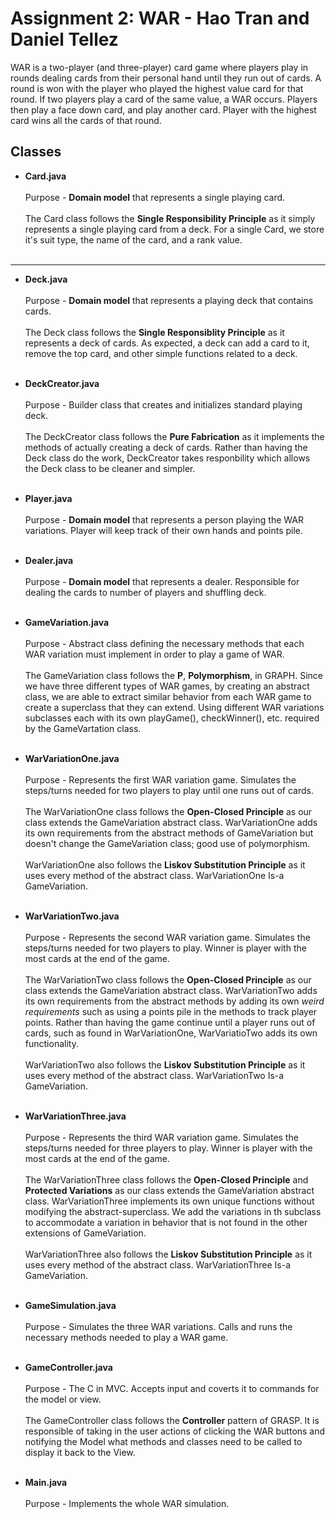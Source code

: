 # Assignment 2: WAR - Hao Tran and Daniel Tellez

WAR is a two-player (and three-player) card game where players play in rounds
dealing cards from their personal hand until they run out of cards.  A round is won
with the player who played the highest value card for that round.  If two players
play a card of the same value, a WAR occurs.  Players then play a face down card,
and play another card.  Player with the highest card wins all the cards of that round.

## Classes

* **Card.java**<br /><br />
      Purpose - **Domain model** that represents a single playing card.<br /><br />
      The Card class follows the **Single Responsibility Principle** as it simply represents a single playing card from a deck.  For a single Card, we store it's suit type, the         name of the card, and a rank value.<br /><br />
---------------------------------------------------------------------------------------------------------------------------------------------------------------------------------
      
* **Deck.java**<br /><br />
      Purpose - **Domain model** that represents a playing deck that contains cards. <br /><br />
      The Deck class follows the **Single Responsiblity Principle** as it represents a deck of cards.  As expected, a deck can add a card to it, remove the top card, and other           simple functions related to a deck. <br /><br />

* **DeckCreator.java**<br /><br />
      Purpose - Builder class that creates and initializes standard playing deck.<br /><br />
      The DeckCreator class follows the **Pure Fabrication** as it implements the methods of actually creating a deck of cards.  Rather than having the Deck class do the work,           DeckCreator takes responbility which allows the Deck class to be cleaner and simpler.  <br /><br />
      
* **Player.java**<br /><br />
      Purpose - **Domain model** that represents a person playing the WAR variations.  Player will keep track of their own hands and points pile.<br /><br />
      
* **Dealer.java**<br /><br />
      Purpose - **Domain model** that represents a dealer.  Responsible for dealing the cards to number of players and shuffling deck.<br /><br />

* **GameVariation.java**<br /><br />
      Purpose - Abstract class defining the necessary methods that each WAR variation must implement in order to play a game of WAR.<br /><br />
      The GameVariation class follows the **P**, **Polymorphism**, in GRAPH.  Since we have three different types of WAR games, by creating an abstract class, we are able to             extract similar behavior from each WAR game to create a superclass that they can extend.  Using different WAR variations subclasses each with its own playGame(),                 checkWinner(), etc. required by the GameVartation class. <br /><br />

* **WarVariationOne.java**<br /><br />
      Purpose - Represents the first WAR variation game. Simulates the steps/turns needed for two players to play until one runs out of cards.<br /><br />
      The WarVariationOne class follows the **Open-Closed Principle** as our class extends the GameVariation abstract class.  WarVariationOne adds its own requirements from the       abstract methods of GameVariation but doesn't change the GameVariation class; good use of polymorphism.<br /><br />
      WarVariationOne also follows the **Liskov Substitution Principle** as it uses every method of the abstract class.  WarVariationOne Is-a GameVariation.<br /><br />
      
      
* **WarVariationTwo.java**<br /><br />
      Purpose - Represents the second WAR variation game. Simulates the steps/turns needed for two players to play.  Winner is player with the most cards at the end of the game.         <br /><br />
      The WarVariationTwo class follows the **Open-Closed Principle** as our class extends the GameVariation abstract class.  WarVariationTwo adds its own requirements from the       abstract methods by adding its own *weird requirements* such as using a points pile in the methods to track player points.  Rather than having the game continue until a         player runs out of cards, such as found in WarVariationOne, WarVariatioTwo adds its own functionality.<br /><br />
      WarVariationTwo also follows the **Liskov Substitution Principle** as it uses every method of the abstract class.  WarVariationTwo Is-a GameVariation.<br /><br />

      
* **WarVariationThree.java**<br /><br />
      Purpose - Represents the third WAR variation game.  Simulates the steps/turns needed for three players to play.  Winner is player with the most cards at the end of the           game.  <br /><br />
      The WarVariationThree class follows the **Open-Closed Principle** and **Protected Variations** as our class extends the GameVariation abstract class.  WarVariationThree         implements its own unique functions without modifying the abstract-superclass.  We add the variations in th subclass to accommodate a variation in behavior that is not           found in the other extensions of GameVariation.<br /><br />
      WarVariationThree also follows the **Liskov Substitution Principle** as it uses every method of the abstract class.  WarVariationThree Is-a GameVariation.<br /><br />

      
* **GameSimulation.java**<br /><br />
      Purpose - Simulates the three WAR variations.  Calls and runs the necessary methods needed to play a WAR game.<br /><br />

* **GameController.java**<br /><br />
      Purpose - The C in MVC.  Accepts input and coverts it to commands for the model or view.  <br /><br />
      The GameController class follows the **Controller** pattern of GRASP.  It is responsible of taking in the user actions of clicking the WAR buttons and notifying the Model       what methods and classes need to be called to display it back to the View.<br /><br />
      
* **Main.java** <br /><br />
      Purpose - Implements the whole WAR simulation.

